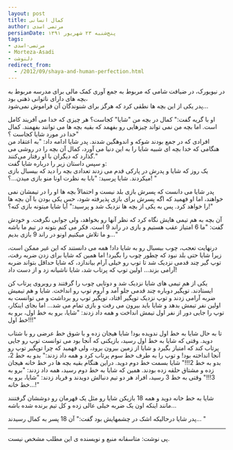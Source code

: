 ```yaml
---
layout: post
title: کمال انسانی
author: مرتضی اسدی
persianDate: پنج‌شنبه ۲۳ شهریور ۱۳۹۱
tags:
- مرتضی-اسدی
- Morteza-Asadi
- دلنوشت
redirect_from:
  - /2012/09/shaya-and-human-perfection.html
---
```

در نیویورک، در ضیافت شامی که مربوط به جمع آوری کمک مالی برای مدرسه مربوط به بچه های دارای ناتوانی ذهنی بود،  
پدر یکی از این بچه ها نطقی کرد که هرگز برای شنوندگان آن فراموش نمی‌شود...  



او با گریه گفت:" کمال در بچه من "شایا" کجاست؟ هر چیزی که خدا می آفریند کامل است. اما بچه من نمی تواند چیزهایی رو بفهمد که بقیه بچه ها می توانند بفهمند. کمال خدا در مورد شایا کجاست ؟"  
افرادی که در جمع بودند شوکه و اندوهگین شدند. پدر شایا ادامه داد: "به اعتقاد من هنگامی که خدا بچه ای شبیه شایا را به این دنیا می آورد، کمال آن بچه را در روشی می گذارد که دیگران با او رفتار می‌کنند."  
و سپس داستان زیر را درباره شایا گفت:  
یک روز که شایا و پدرش در پارکی قدم می زدند تعدادی بچه را دید که بیسبال بازی میکردند. شایا پرسید: "بابا به نظرت اونا منو بازی میدن...؟! "  
  
پدر شایا می دانست که پسرش بازی بلد نیست و احتمالاً بچه ها او را در تیمشان نمی خواهند، اما او فهمید که اگه پسرش برای بازی پذیرفته شود، حس یکی بودن با آن بچه ها را خواهد کرد. پس به یکی از بچه ها نزدیک شد و پرسید:" آیا شایا میتونه بازی کنه؟!"  
  
آن بچه به هم تیمی هایش نگاه کرد که نظر آنها رو بخواهد، ولی جوابی نگرفت. و خودش گفت: "ما 6 امتیاز عقب هستیم و بازی در راند 9 است. فکر می کنم بتونه در تیم ما باشه و ما تلاش میکنیم اونو در راند 9 بازی بدیم..."  
  
درنهایت تعجب، چوب بیسبال رو به شایا داد! همه می دانستند که این غیر ممکن است، زیرا شایا حتی بلد نبود که چطور چوب را بگیرد! اما همین که شایا برای زدن ضربه رفت، توپ گیر چند قدمی نزدیک شد تا توپ رو خیلی آرام بیاندازد، که شایا حداقل بتواند ضربه آرامی بزند... اولین توپ که پرتاب شد، شایا ناشیانه زد و از دست داد!  
  
یکی از هم تیمی های شایا نزدیک شد و دوتایی چوب را گرفتند و روبروی پرتاب کن ایستادند. توپگیر دوباره چند قدمی جلو آمد و آروم توپ رو انداخت. شایا و هم تیمیش ضربه آرامی زدند و توپ نزدیک توپگیر افتاد، توپگیر توپ رو برداشت و می توانست به اولین نفر تیمش بدهد و شایا باید بیرون می رفت و بازی تمام می شد... اما بجای اینکار، توپ را جایی دور از نفر اول تیمش انداخت و همه داد زدند: "شایا، برو به خط اول، برو به خط اول!!!"  
  
تا به حال شایا به خط اول ندویده بود! شایا هیجان زده و با شوق خط عرضی رو با شتاب دوید. وقتی که شایا به خط اول رسید، بازیکنی که آنجا بود می توانست توپ رو جایی پرتاب کند که امتیاز بگیرد و شایا از زمین بیرون برود، ولی فهمید که چرا توپگیر توپ رو آنجا انداخته بود! و توپ را به طرف خط سوم پرتاب کرد و همه داد زدند:" بدو به خط 2، بدو به خط 2!!!" شایا بسمت خط دوم دوید. دراین هنگام بقیه بچه ها در خط خانه هیجان زده و مشتاق حلقه زده بودند. همین که شایا به خط دوم رسید، همه داد زدند: "برو به 3!!!" وقتی به خط 3 رسید، افراد هر دو تیم دنبالش دویدند و فریاد زدند: "شایا، برو به خط خانه...!"  
  
شایا به خط خانه دوید و همه 18 بازیکن شایا رو مثل یک قهرمان رو دوششان گرفتنند مانند اینکه اون یک ضربه خیلی عالی زده و کل تیم برنده شده باشه...  
  
پدر شایا درحالیکه اشک در چشمهایش بود گفت:" آن 18 پسر به کمال رسیدند... "  
  

* * *

پی نوشت: متاسفانه منبع و نویسنده ی این مطلب مشخص نیست.
